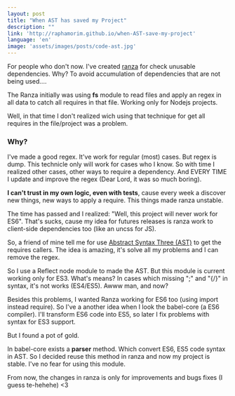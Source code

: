 ```yaml
---
layout: post
title: "When AST has saved my Project"
description: ""
link: 'http://raphamorim.github.io/when-AST-save-my-project'
language: 'en'
image: 'assets/images/posts/code-ast.jpg'
---
```


For people who don't now. I've created [ranza](http://github/raphamorim/ranza) for check unusable dependencies. Why? To avoid accumulation of dependencies that are not being used....

<!-- more -->

The Ranza initially was using **fs** module to read files and apply an regex in all data to catch all requires in that file. Working only for Nodejs projects.

Well, in that time I don't realized wich using that technique for get all requires in the file/project was a problem.

### Why?

I've made a good regex. It've work for regular (most) cases. But regex  is dump. This technicle only will work for cases who I know. So with time I realized other cases, other ways to require a dependency. And  EVERY TIME I update and improve the regex (Dear Lord, it was so much boring).

**I can't trust in my own logic, even with tests**, cause every week a discover new things, new ways to apply a require. This things made ranza unstable.

The time has passed and I realized: "Well, this project will never work for ES6". That's sucks, cause my idea for futures releases is ranza work to client-side dependencies too (like an uncss for JS).

So, a friend of mine tell me for use [Abstract Syntax Three (AST)](https://en.wikipedia.org/wiki/Abstract_syntax_tree) to get the requires callers. The idea is amazing, it's solve all my problems and I can remove the regex.

So I use a Reflect node module to made the AST. But this module is current working only for ES3. What's means? In cases which missing ";" and "{/}" in syntax, it's not works (ES4/ES5). Awww man, and now?

Besides this problems, I wanted Ranza working for ES6 too (using import instead require). So I've a another idea when I look the babel-core (a ES6 compiler). I'll transform ES6 code into ES5, so later I fix problems with syntax for ES3 support.

But I found a pot of gold.

In babel-core exists a **parser** method. Which convert ES6, ES5 code syntax in AST. So I decided reuse this method in ranza and now my project is stable. I've no fear for using this module.

From now, the changes in ranza is only for improvements and bugs fixes (I guess te-hehehe) <3





